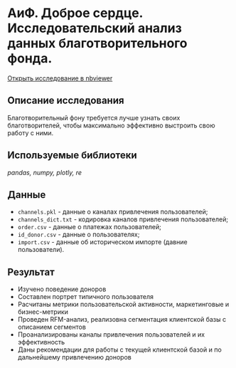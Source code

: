 # АиФ. Доброе сердце. Исследовательский анализ данных благотворительного фонда.

[Открыть исследование в nbviewer](https://nbviewer.org/github/barudenko/projects/blob/main/aif_kind_heart_research/aif_kind_heart.ipynb)

## Описание исследования

Благотворительный фону требуется лучше узнать своих благотворителей, чтобы максимально эффективно выстроить свою работу с ними.

## Используемые библиотеки
*pandas, numpy, plotly, re*

## Данные

- `channels.pkl` - данные о каналах привлечения пользователей;
- `channels_dict.txt` - кодировка каналов привлечения пользователей;
- `order.csv` - данные о платежах пользователей;
- `id_donor.csv` - данные о пользователях;
- `import.csv` - данные об историческом импорте (давние пользователи).

## Результат

- Изучено поведение доноров 
- Составлен портрет типичного пользователя
- Расчитаны метрики пользовательской активности, маркетинговые и бизнес-метрики
- Проведен RFM-анализ, реализовна сегментация клиентской базы с описанием сегментов
- Проанализированы каналы привлечения пользователей и их эффективность
- Даны рекомендации для работы с текущей клиентской базой и по дальнейшему привлечению доноров